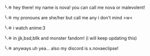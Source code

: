 ╰.𖤐 hey there! my name is nova! you can call me nova or malevolent!

╰.𖤐 my pronouns are she/her but call me any i don't mind >w<

╰.𖤐 i watch anime:3

╰.𖤐 in jjk,bsd,bllk and monster fandom! (i will keep updating this) 

╰.𖤐 anyways uh yea... also my discord is x.novaeclipse! 
